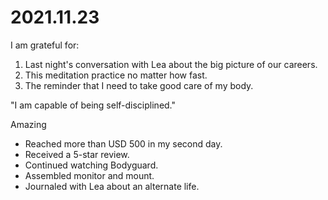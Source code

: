 # 2021.11.23

I am grateful for:

1. Last night's conversation with Lea about the big picture of our careers.
2. This meditation practice no matter how fast.
3. The reminder that I need to take good care of my body.

"I am capable of being self-disciplined."

Amazing

- Reached more than USD 500 in my second day.
- Received a 5-star review.
- Continued watching Bodyguard.
- Assembled monitor and mount.
- Journaled with Lea about an alternate life.

